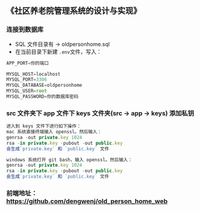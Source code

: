 ## 《社区养老院管理系统的设计与实现》

### 连接到数据库

* SQL 文件目录有 -> oldpersonhome.sql
* 在当前目录下新建 `.env`文件，写入：

```ts
APP_PORT=你的端口

MYSQL_HOST=localhost
MYSQL_PORT=3306
MYSQL_DATABASE=oldpersonhome
MYSQL_USER=root
MYSQL_PASSWORD=你的数据库密码
```

### src 文件夹下 app 文件下 keys 文件夹(src -> app -> keys) 添加私钥

```ts
进入到 keys 文件下进行如下操作：
mac 系统直接终端输入 openssl。然后输入：
genrsa -out private.key 1024
rsa -in private.key -pubout -out public.key
会生成`private.key` 和 `public.key` 文件

windows 系统打开 git bash，输入 openssl。然后输入：
genrsa -out private.key 1024
rsa -in private.key -pubout -out public.key
会生成`private.key` 和 `public.key` 文件
```
### 前端地址：https://github.com/dengwenj/old_person_home_web